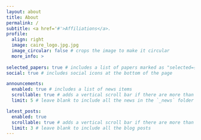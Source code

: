 ```yaml
---
layout: about
title: About
permalink: /
subtitle: <a href='#'>Affiliations</a>. 
profile:
  align: right
  image: caire_logo.jpg.jpg
  image_circular: false # crops the image to make it circular
  more_info: >
   
selected_papers: true # includes a list of papers marked as "selected={true}"
social: true # includes social icons at the bottom of the page

announcements:
  enabled: true # includes a list of news items
  scrollable: true # adds a vertical scroll bar if there are more than 3 news items
  limit: 5 # leave blank to include all the news in the `_news` folder

latest_posts:
  enabled: true
  scrollable: true # adds a vertical scroll bar if there are more than 3 new posts items
  limit: 3 # leave blank to include all the blog posts
---
```


